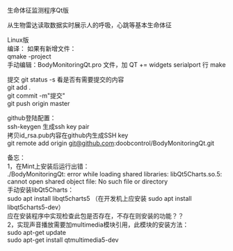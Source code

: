 生命体征监测程序Qt版  
  
从生物雷达读取数据实时展示人的呼吸，心跳等基本生命体征  
  
Linux版  
编译：
如果有新增文件：  
qmake -project  
手动编辑：BodyMonitoringQt.pro 文件，加 QT += widgets serialport 行
make

提交
git status -s 看是否有需要提交的内容  
git add .  
git commit -m"提交"  
git push origin master  
  
github登陆配置：  
ssh-keygen 生成ssh key pair  
拷贝id_rsa.pub内容在github内生成SSH key  
git remote add origin git@github.com:doobcontrol/BodyMonitoringQt.git

备忘：  
1，在Mint上安装后运行出错：  
./BodyMonitoringQt: error while loading shared libraries: libQt5Charts.so.5: cannot open shared object file: No such file or directory  
手动安装libQt5Charts：  
sudo apt install libqt5charts5  （在开发机上应安装  sudo apt install libqt5charts5-dev）  
应在安装程序中实现检查此包是否存在，不存在则安装的功能？？  
2，实现声音播放需要加multimedia模块引用，此模块的安装方法：  
sudo apt-get update  
sudo apt-get install qtmultimedia5-dev  
